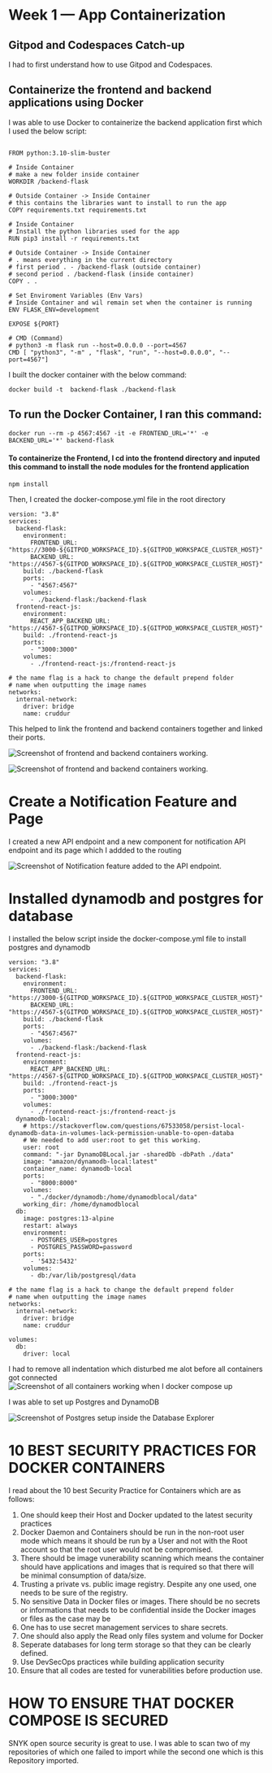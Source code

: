 # Week 1 — App Containerization
## Gitpod and Codespaces Catch-up
I had to first understand how to use Gitpod and Codespaces.
## Containerize the frontend and backend applications using Docker
I was able to use Docker to containerize the backend application first which I used the below script:
```

FROM python:3.10-slim-buster

# Inside Container
# make a new folder inside container
WORKDIR /backend-flask

# Outside Container -> Inside Container
# this contains the libraries want to install to run the app
COPY requirements.txt requirements.txt

# Inside Container
# Install the python libraries used for the app
RUN pip3 install -r requirements.txt

# Outside Container -> Inside Container
# . means everything in the current directory
# first period . - /backend-flask (outside container)
# second period . /backend-flask (inside container)
COPY . .

# Set Enviroment Variables (Env Vars)
# Inside Container and wil remain set when the container is running
ENV FLASK_ENV=development

EXPOSE ${PORT}

# CMD (Command)
# python3 -m flask run --host=0.0.0.0 --port=4567
CMD [ "python3", "-m" , "flask", "run", "--host=0.0.0.0", "--port=4567"]
```

I built the docker container with the below command:
```
docker build -t  backend-flask ./backend-flask
```
## To run the Docker Container, I ran this command:
```
docker run --rm -p 4567:4567 -it -e FRONTEND_URL='*' -e BACKEND_URL='*' backend-flask
```
#### To containerize the Frontend, I cd into the frontend directory and inputed this command to install the node modules for the frontend application
```
npm install
```
Then, I created the docker-compose.yml file in the root directory
```
version: "3.8"
services:
  backend-flask:
    environment:
      FRONTEND_URL: "https://3000-${GITPOD_WORKSPACE_ID}.${GITPOD_WORKSPACE_CLUSTER_HOST}"
      BACKEND_URL: "https://4567-${GITPOD_WORKSPACE_ID}.${GITPOD_WORKSPACE_CLUSTER_HOST}"
    build: ./backend-flask
    ports:
      - "4567:4567"
    volumes:
      - ./backend-flask:/backend-flask
  frontend-react-js:
    environment:
      REACT_APP_BACKEND_URL: "https://4567-${GITPOD_WORKSPACE_ID}.${GITPOD_WORKSPACE_CLUSTER_HOST}"
    build: ./frontend-react-js
    ports:
      - "3000:3000"
    volumes:
      - ./frontend-react-js:/frontend-react-js

# the name flag is a hack to change the default prepend folder
# name when outputting the image names
networks: 
  internal-network:
    driver: bridge
    name: cruddur
```
This helped to link the frontend and backend containers together and linked their ports.

![Screenshot of frontend and backend containers working.](https://github.com/ChinweIjy1/aws-bootcamp-cruddur-2023/blob/main/journal/assets/All%20contaners%20working.PNG)

![Screenshot of frontend and backend containers working.](https://github.com/ChinweIjy1/aws-bootcamp-cruddur-2023/blob/main/journal/assets/Frontend%20and%20backend%20connected.PNG)
# Create a Notification Feature and Page
I created a new API endpoint and a new component for notification API endpoint and its page which I addded to the routing

![Screenshot of Notification feature added to the API endpoint.](https://github.com/ChinweIjy1/aws-bootcamp-cruddur-2023/blob/main/journal/assets/Notification%20page%20created.PNG)

# Installed dynamodb and postgres for database

I installed the below script inside the docker-compose.yml file to install postgres and dynamodb

```
version: "3.8"
services:
  backend-flask:
    environment:
      FRONTEND_URL: "https://3000-${GITPOD_WORKSPACE_ID}.${GITPOD_WORKSPACE_CLUSTER_HOST}"
      BACKEND_URL: "https://4567-${GITPOD_WORKSPACE_ID}.${GITPOD_WORKSPACE_CLUSTER_HOST}"
    build: ./backend-flask
    ports:
      - "4567:4567"
    volumes:
      - ./backend-flask:/backend-flask
  frontend-react-js:
    environment:
      REACT_APP_BACKEND_URL: "https://4567-${GITPOD_WORKSPACE_ID}.${GITPOD_WORKSPACE_CLUSTER_HOST}"
    build: ./frontend-react-js
    ports:
      - "3000:3000"
    volumes:
      - ./frontend-react-js:/frontend-react-js
  dynamodb-local:
    # https://stackoverflow.com/questions/67533058/persist-local-dynamodb-data-in-volumes-lack-permission-unable-to-open-databa
    # We needed to add user:root to get this working.
    user: root
    command: "-jar DynamoDBLocal.jar -sharedDb -dbPath ./data"
    image: "amazon/dynamodb-local:latest"
    container_name: dynamodb-local
    ports:
      - "8000:8000"
    volumes:
      - "./docker/dynamodb:/home/dynamodblocal/data"
    working_dir: /home/dynamodblocal
  db:
    image: postgres:13-alpine
    restart: always
    environment:
      - POSTGRES_USER=postgres
      - POSTGRES_PASSWORD=password
    ports:
      - '5432:5432'
    volumes: 
      - db:/var/lib/postgresql/data

# the name flag is a hack to change the default prepend folder
# name when outputting the image names
networks: 
  internal-network:
    driver: bridge
    name: cruddur

volumes:
  db:
    driver: local
```

I had to remove all indentation which disturbed me alot before all containers got connected
![Screenshot of all containers working when I docker compose up](https://github.com/ChinweIjy1/aws-bootcamp-cruddur-2023/blob/main/journal/assets/FBPD%20connected.PNG)

I was able to set up Postgres and DynamoDB

![Screenshot of Postgres setup inside the Database Explorer](https://github.com/ChinweIjy1/aws-bootcamp-cruddur-2023/blob/main/journal/assets/add%20database%20explorer.PNG)

# 10 BEST SECURITY PRACTICES FOR DOCKER CONTAINERS
I read about the 10 best Security Practice for Containers which are as follows:
1. One should keep their Host and Docker updated to the latest security practices
2. Docker Daemon and Containers should be run in the non-root user mode which means it should be run by a User and not with the Root account so that the root user would not be compromised.
3. There should be image vunerability scanning which means the container should have applications and images that is required so that there will be minimal consumption of data/size.
4.  Trusting a private vs. public image registry. Despite any one used, one needs to be sure of the registry.
5.  No sensitive Data in Docker files or images. There should be no secrets or informations that needs to be confidential inside the Docker images or files as the case may be
6.  One has to use secret management services to share secrets.
7.  One should also apply the Read only files system and volume for Docker 
8.  Seperate databases for long term storage so that they can be clearly defined.
9.  Use DevSecOps practices while building application security
10.  Ensure that all codes are tested for vunerabilities before production use.

# HOW TO ENSURE THAT DOCKER COMPOSE IS SECURED
SNYK open source security is great to use.
I was able to scan two of my repositories of which one failed to import while the second one which is this Repository imported.
